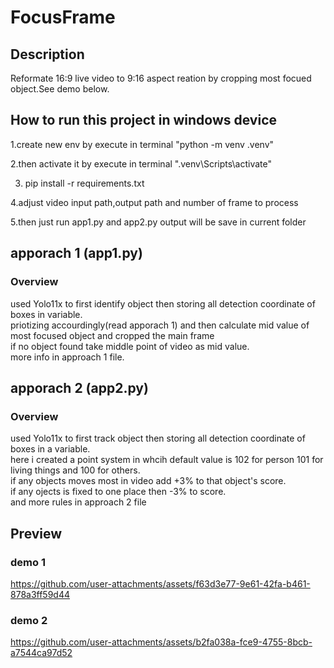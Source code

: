 # FocusFrame

## Description
Reformate 16:9 live video to 9:16 aspect reation by cropping most focued object.See demo below.


## How to run this project in windows device 

1.create new env by execute in terminal "python -m venv .venv"

2.then activate it by execute in terminal ".venv\Scripts\activate"

3. pip install -r requirements.txt

4.adjust video input path,output path and number of frame to process

5.then just run app1.py and app2.py output will be save in current folder

## apporach 1 (app1.py)
### Overview    

used Yolo11x to first identify object then storing all detection coordinate of boxes in variable.    
priotizing accourdingly(read apporach 1) and then calculate mid value of most focused object and cropped the main frame   
if no object found take middle point of video as mid value.   
more info in approach 1 file.   

## apporach 2 (app2.py)
### Overview   

used Yolo11x to first track object then storing all detection coordinate of boxes in a variable.   
here i created a point system in whcih default value is 102 for person 101 for living things and 100 for others.   
if any objects moves most in video add +3% to that object's score.   
if any ojects is fixed to one place then -3% to score.   
and more rules in approach 2 file   

## Preview

### demo 1
https://github.com/user-attachments/assets/f63d3e77-9e61-42fa-b461-878a3ff59d44


### demo 2
https://github.com/user-attachments/assets/b2fa038a-fce9-4755-8bcb-a7544ca97d52




